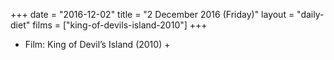 +++
date = "2016-12-02"
title = "2 December 2016 (Friday)"
layout = "daily-diet"
films = ["king-of-devils-island-2010"]
+++


* Film: King of Devil’s Island (2010) +